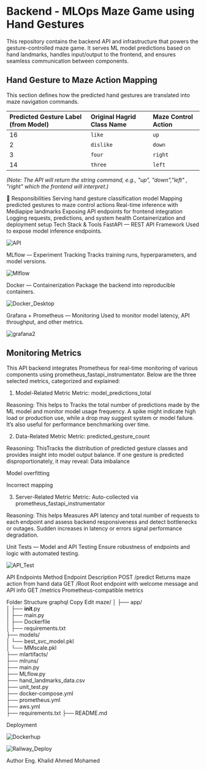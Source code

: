 # Backend - MLOps Maze Game using Hand Gestures

This repository contains the backend API and infrastructure that powers the gesture-controlled maze game. It serves ML model predictions based on hand landmarks, handles input/output to the frontend, and ensures seamless communication between components.

## Hand Gesture to Maze Action Mapping

This section defines how the predicted hand gestures are translated into maze navigation commands.

| Predicted Gesture Label (from Model) | Original Hagrid Class Name | Maze Control Action |
| :----------------------------------- | :------------------------- | :------------------ |
| 16                                   | `like`                     | `up`                |
| 2                                    | `dislike`                  | `down`              |
| 3                                    | `four`                     | `right`             |
| 14                                   | `three`                    | `left`              |

*(Note: The API will return the string command, e.g., "up", "down","left" , "right" which the frontend will interpret.)*



📌 Responsibilities
Serving hand gesture classification model
Mapping predicted gestures to maze control actions
Real-time inference with Mediapipe landmarks
Exposing API endpoints for frontend integration
Logging requests, predictions, and system health
Containerization and deployment setup
Tech Stack & Tools
FastAPI — REST API Framework
Used to expose model inference endpoints.



![API](https://github.com/user-attachments/assets/ec424a35-364e-48ce-8a96-c2cce3e74446)




MLflow — Experiment Tracking
Tracks training runs, hyperparameters, and model versions.

![Mlflow](https://github.com/user-attachments/assets/0f73954f-9f4f-44b5-90a7-3e3f1ff95480)




Docker — Containerization
Package the backend into reproducible containers.


![Docker_Desktop](https://github.com/user-attachments/assets/06084005-5ece-4039-b119-42119f820ce6)




Grafana + Prometheus — Monitoring
Used to monitor model latency, API throughput, and other metrics.


![grafana2](https://github.com/user-attachments/assets/1ed100e1-8867-4ed2-ae2c-cc311e8dfcc9)



## Monitoring Metrics
This API backend integrates Prometheus for real-time monitoring of various components using prometheus_fastapi_instrumentator. Below are the three selected metrics, categorized and explained:

1. Model-Related Metric
Metric: model_predictions_total

Reasoning:
This helps to Tracks the total number of predictions made by the ML model and monitor model usage frequency. A spike might indicate high load or production use, while a drop may suggest system or model failure. It’s also useful for performance benchmarking over time.



2. Data-Related Metric
Metric: predicted_gesture_count


Reasoning:
ThisTracks the distribution of predicted gesture classes and provides insight into model output balance. If one gesture is predicted disproportionately, it may reveal:
Data imbalance

Model overfitting

Incorrect mapping




3. Server-Related Metric
Metric: Auto-collected via prometheus_fastapi_instrumentator


Reasoning:
This helps Measures API latency and total number of requests to each endpoint and assess backend responsiveness and detect bottlenecks or outages. Sudden increases in latency or errors signal performance degradation.


Unit Tests — Model and API Testing
Ensure robustness of endpoints and logic with automated testing.


![API_Test](https://github.com/user-attachments/assets/b7d36399-47c7-41ad-b4f0-da463cf0884a)





API Endpoints
Method	Endpoint	Description
POST	/predict	Returns maze action from hand data
GET	/Root	Root endpoint with welcome message and API info
GET	/metrics	Prometheus-compatible metrics



Folder Structure
graphql
Copy
Edit
maze/
│
├── app/                                
│   ├── __init__.py               
│   ├── main.py                         
│   ├── Dockerfile                     
│   ├── requirements.txt               
├── models/                            
│   └── best_svc_model.pkl              
│   └── MMscale.pkl                     
├── mlartifacts/                        
├── mlruns/                             
├── main.py                             
├── MLflow.py                         
├── hand_landmarks_data.csv             
├── unit_test.py                      
├── docker-compose.yml                  
├── prometheus.yml                      
├── aws.yml                            
├── requirements.txt 
├── README.md                          


Deployment



![Dockerhup](https://github.com/user-attachments/assets/5bac244a-d564-4c77-8f7a-64144ebaa045)

![Railway_Deploy](https://github.com/user-attachments/assets/d9f74f34-5f56-4b0f-934a-dd36fad8267b)






Author
Eng. Khalid Ahmed Mohamed


